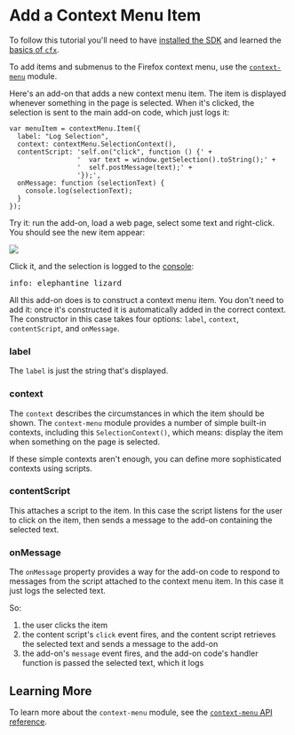<!-- This Source Code Form is subject to the terms of the Mozilla Public
   - License, v. 2.0. If a copy of the MPL was not distributed with this
   - file, You can obtain one at http://mozilla.org/MPL/2.0/. -->

# Add a Context Menu Item #

To follow this tutorial you'll need to have
[installed the SDK](dev-guide/addon-development/tutorials/installation.html)
and learned the
[basics of `cfx`](dev-guide/addon-development/tutorials/getting-started-with-cfx.html).

To add items and submenus to the Firefox context menu, use the
[`context-menu`](packages/addon-kit/docs/context-menu.html) module.

Here's an add-on that adds a new context menu item. The item is
displayed whenever something in the page is selected. When it's
clicked, the selection is sent to the main add-on code, which just
logs it:

    var menuItem = contextMenu.Item({
      label: "Log Selection",
      context: contextMenu.SelectionContext(),
      contentScript: 'self.on("click", function () {' +
                     '  var text = window.getSelection().toString();' +
                     '  self.postMessage(text);' +
                     '});',
      onMessage: function (selectionText) {
        console.log(selectionText);
      }
    });

Try it: run the add-on, load a web page, select some text and right-click.
You should see the new item appear:

<img src="static-files/media/screenshots/context-menu-selection.png"></img>

Click it, and the selection is logged to the
[console](dev-guide/addon-development/console.html):

<pre>
info: elephantine lizard
</pre>

All this add-on does is to construct a context menu item. You don't need
to add it: once it's constructed it is automatically added in the correct
context. The constructor in this case takes four options: `label`, `context`,
`contentScript`, and `onMessage`.

### label ###

The `label` is just the string that's displayed.

### context ###

The `context` describes the circumstances in which the item should be
shown. The `context-menu` module provides a number of simple built-in
contexts, including this `SelectionContext()`, which means: display
the item when something on the page is selected.

If these simple contexts aren't enough, you can define more sophisticated
contexts using scripts.

### contentScript ###

This attaches a script to the item. In this case the script listens for
the user to click on the item, then sends a message to the add-on containing
the selected text.

### onMessage ###

The `onMessage` property provides a way for the add-on code to respond to
messages from the script attached to the context menu item. In this case
it just logs the selected text.

So:

1. the user clicks the item
2. the content script's `click` event fires, and the content script retrieves
the selected text and sends a message to the add-on
3. the add-on's `message` event fires, and the add-on code's handler function
is passed the selected text, which it logs

## Learning More ##

To learn more about the `context-menu` module, see the
[`context-menu` API reference](packages/addon-kit/docs/context-menu.html).